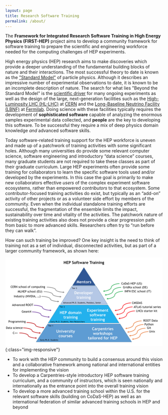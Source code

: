 ```yaml
---
layout: page
title: Research Software Training
permalink: /about/
---
```


The 
**Framework for Integrated Research Software Training in High Energy Physics (FIRST-HEP)** 
project aims to develop a community framework for software training
to prepare the scientific and engineering workforce needed for the
computing challenges of HEP experiments.

High energy physics (HEP) research aims to make discoveries which provide
a deeper understanding of the fundamental building blocks of nature
and their interactions. 
The most successful theory to date is known as the 
["Standard Model"](https://en.wikipedia.org/wiki/Standard_Model) 
of particle physics.
Although it describes an impressive number of experimental observations
to date, it is known to be an incomplete description of nature. 
The search for what lies "Beyond the Standard Model" is the 
[scientific driver](https://www.usparticlephysics.org/) for many ongoing
experiments as well as the design of the large, next-generation
facilities such as the
[High-Luminosity LHC (HL-LHC)](https://home.cern/topics/high-luminosity-lhc)
at [CERN](https://home.cern/) and the 
[Long-Baseline Neutrino Facility (LBNF)](https://lbnf.fnal.gov/) at 
[Fermilab](http://fnal.gov/).
Doing science with these facilities typically requires the development of 
**sophisticated software** capable of analyzing the enormous samples 
experimental data collected, and **people** are the key to developing this 
software. To be successful they require a mix of deep physics 
domain knowledge *and* advanced software skills.

Today software-related training support for the HEP workforce is
uneven and made up of a patchwork of training activities with some
significant holes. Although many universities do provide some
relevant computer science, software engineering and introductory
“data science” courses, many graduate students are not required to
take these classes as part of their graduate curriculum. Large HEP
experiments often provide some training for collaborators to learn
the specific software tools used and/or developed by the experiments.
In this case the goal is primarily to make new collaborators effective
*users* of the complex experiment software ecosystems, rather than
empowered *contributors* to that ecosystem. Some contributor-focused
training activities do exist, but typically as an “add-on” activity
of other projects or as a volunteer side effort by members of the
community. Even when the individual standalone training efforts are
successful, the fragmentation of the ensemble limits the impact,
sustainability over time and vitality of the activities. The patchwork
nature of existing training activities also does not provide a clear
progression path from basic to more advanced skills. Researchers
often try to “run before they can walk”.

How can such training be improved? One key insight is the need to think of 
training not as a set of individual, disconnected activities, but as part of a
larger community framework, as shown here:

![Training Framework](/assets/img/Training-Pyramid.png){:class="img-responsive"}

  * To work with the HEP community to build a consensus around this vision and a collaborative framework among national and international entities for implementing the vision
  * To develop a Carpentries-style introductory HEP software training curriculum, and a community of instructors, which is seen nationally and internationally as the entrance point into the overall training vision 
  * To develop a more advanced training school within the U.S. for the relevant software skills (building on CoDaS-HEP) as well as an international federation of similar advanced training schools in HEP and beyond
